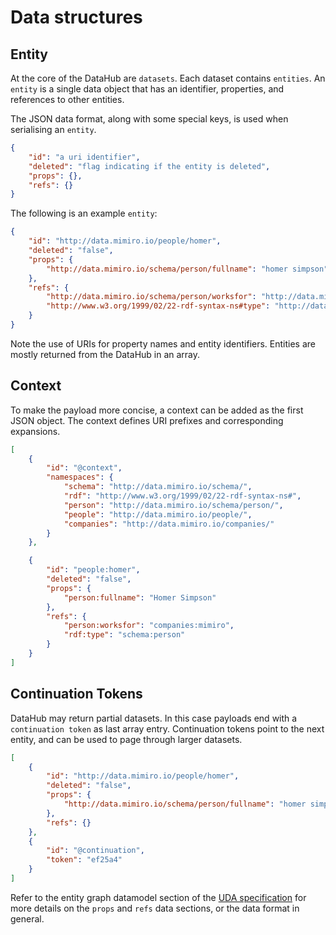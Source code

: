 # Data structures

## Entity

At the core of the DataHub are `datasets`.
Each dataset contains `entities`.
An `entity` is a single data object that has an identifier, properties, and references to other entities.

The JSON data format, along with some special keys, is used when serialising an `entity`.

```json
{
    "id": "a uri identifier",
    "deleted": "flag indicating if the entity is deleted",
    "props": {},
    "refs": {}
}
```

The following is an example `entity`:

```json
{
    "id": "http://data.mimiro.io/people/homer",
    "deleted": "false",
    "props": {
        "http://data.mimiro.io/schema/person/fullname": "homer simpson"
    },
    "refs": {
        "http://data.mimiro.io/schema/person/worksfor": "http://data.mimiro.io/companies/mimiro",
        "http://www.w3.org/1999/02/22-rdf-syntax-ns#type": "http://data.mimiro.io/schema/person"
    }
}
```

Note the use of URIs for property names and entity identifiers.
Entities are mostly returned from the DataHub in an array.

## Context

To make the payload more concise, a context can be added as the first JSON object.
The context defines URI prefixes and corresponding expansions.

```json
[
    {
        "id": "@context",
        "namespaces": {
            "schema": "http://data.mimiro.io/schema/",
            "rdf": "http://www.w3.org/1999/02/22-rdf-syntax-ns#",
            "person": "http://data.mimiro.io/schema/person/",
            "people": "http://data.mimiro.io/people/",
            "companies": "http://data.mimiro.io/companies/"
        }
    },

    {
        "id": "people:homer",
        "deleted": "false",
        "props": {
            "person:fullname": "Homer Simpson"
        },
        "refs": {
            "person:worksfor": "companies:mimiro",
            "rdf:type": "schema:person"
        }
    }
]
```

## Continuation Tokens

DataHub may return partial datasets. In this case payloads end with a `continuation token` as last array entry.
Continuation tokens point to the next entity, and can be used to page through larger datasets.

```json
[
    {
        "id": "http://data.mimiro.io/people/homer",
        "deleted": "false",
        "props": {
            "http://data.mimiro.io/schema/person/fullname": "homer simpson"
        },
        "refs": {}
    },
    {
        "id": "@continuation",
        "token": "ef25a4"
    }
]
```

Refer to the entity graph datamodel section of the
[UDA specification](https://open.mimiro.io/specifications/uda/latest.html#the-entity-graph-data-model)
for more details on the `props` and `refs` data sections, or the data format in general.
